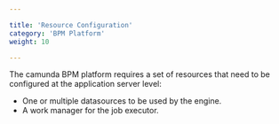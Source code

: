```yaml
---

title: 'Resource Configuration'
category: 'BPM Platform'
weight: 10

---
```



The camunda BPM platform requires a set of resources that need to be configured at the application server level:

* One or multiple datasources to be used by the engine.
* A work manager for the job executor.